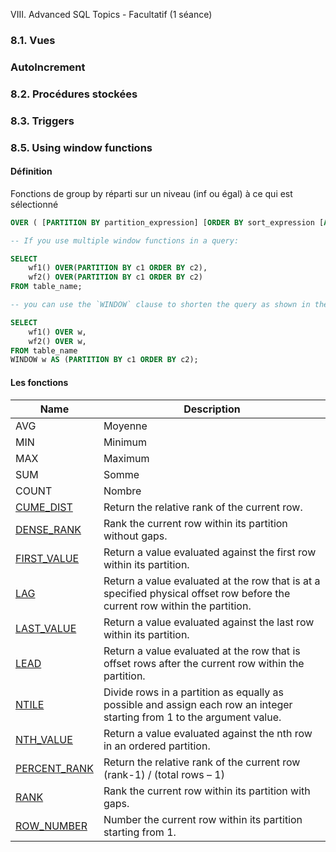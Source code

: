 VIII. Advanced SQL Topics - Facultatif (1 séance)
    
### 8.1. Vues

### AutoIncrement
### 8.2. Procédures stockées

### 8.3. Triggers

### 8.5. Using window functions
#### Définition
Fonctions de group by réparti sur un niveau (inf ou égal) à ce qui est sélectionné
```sql
OVER ( [PARTITION BY partition_expression] [ORDER BY sort_expression [ASC | DESC] [NULLS {FIRST | LAST }])

-- If you use multiple window functions in a query:

SELECT    
	wf1() OVER(PARTITION BY c1 ORDER BY c2),    
	wf2() OVER(PARTITION BY c1 ORDER BY c2)
FROM table_name;

-- you can use the `WINDOW` clause to shorten the query as shown in the following query:

SELECT
	wf1() OVER w,   
	wf2() OVER w,
FROM table_name
WINDOW w AS (PARTITION BY c1 ORDER BY c2);

```

#### Les fonctions

| Name                                                                                                     | Description                                                                                                                 |
| -------------------------------------------------------------------------------------------------------- | --------------------------------------------------------------------------------------------------------------------------- |
| AVG                                                                                                      | Moyenne                                                                                                                     |
| MIN                                                                                                      | Minimum                                                                                                                     |
| MAX                                                                                                      | Maximum                                                                                                                     |
| SUM                                                                                                      | Somme                                                                                                                       |
| COUNT                                                                                                    | Nombre                                                                                                                      |
| [CUME_DIST](https://neon.tech/postgresql/postgresql-window-function/postgresql-cume_dist-function)       | Return the relative rank of the current row.                                                                                |
| [DENSE_RANK](https://neon.tech/postgresql/postgresql-window-function/postgresql-dense_rank-function)     | Rank the current row within its partition without gaps.                                                                     |
| [FIRST_VALUE](https://neon.tech/postgresql/postgresql-window-function/postgresql-first_value-function)   | Return a value evaluated against the first row within its partition.                                                        |
| [LAG](https://neon.tech/postgresql/postgresql-window-function/postgresql-lag-function)                   | Return a value evaluated at the row that is at a specified physical offset row before the current row within the partition. |
| [LAST_VALUE](https://neon.tech/postgresql/postgresql-window-function/postgresql-last_value-function)     | Return a value evaluated against the last row within its partition.                                                         |
| [LEAD](https://neon.tech/postgresql/postgresql-window-function/postgresql-lead-function)                 | Return a value evaluated at the row that is offset rows after the current row within the partition.                         |
| [NTILE](https://neon.tech/postgresql/postgresql-window-function/postgresql-ntile-function)               | Divide rows in a partition as equally as possible and assign each row an integer starting from 1 to the argument value.     |
| [NTH_VALUE](https://neon.tech/postgresql/postgresql-window-function/postgresql-nth_value-function)       | Return a value evaluated against the nth row in an ordered partition.                                                       |
| [PERCENT_RANK](https://neon.tech/postgresql/postgresql-window-function/postgresql-percent_rank-function) | Return the relative rank of the current row (rank-1) / (total rows – 1)                                                     |
| [RANK](https://neon.tech/postgresql/postgresql-window-function/postgresql-rank-function)                 | Rank the current row within its partition with gaps.                                                                        |
| [ROW_NUMBER](https://neon.tech/postgresql/postgresql-window-function/postgresql-row_number)              | Number the current row within its partition starting from 1.                                                                |
